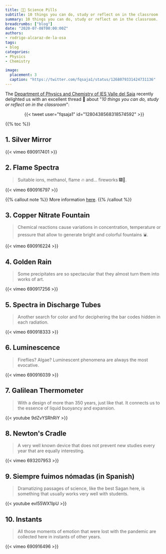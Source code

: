 ```yaml
---
title: 💊💊 Science Pills
subtitle: 10 things you can do, study or reflect on in the classroom
summary: 10 things you can do, study or reflect on in the classroom.
breadcrumbs: ["blog"]
date: "2020-07-08T00:00:00Z"
authors:
- rodrigo-alcaraz-de-la-osa
tags:
- blog
categories:
- Physics
- Chemistry

image:
  placement: 3
  caption: "https://twitter.com/fqsaja1/status/1268079331424731136"
---
```


The [Department of Physics and Chemistry of IES Valle del Saja](http://www.fqsaja.com) recently delighted us with an excellent thread 🧵 about "*10 things you can do, study or reflect on in the classroom*":

<div align="center">
{{< tweet user="fqsaja1" id="1280438568318574592" >}}
</div>

{{% toc %}}

## 1. Silver Mirror
{{< vimeo 690917401 >}}

## 2. Flame Spectra
> Suitable ions, methanol, flame 🔥 and... fireworks 🎆🎇.

{{< vimeo 690916797 >}}

{{% callout note %}}
More information [here](https://www.usgs.gov/media/images/what-minerals-produce-colors-fireworks).
{{% /callout %}}

## 3. Copper Nitrate Fountain
> Chemical reactions cause variations in concentration, temperature or pressure that allow to generate bright and colorful fountains ⛲.

{{< vimeo 690916224 >}}

## 4. Golden Rain
> Some precipitates are so spectacular that they almost turn them into works of art.

{{< vimeo 690917256 >}}

## 5. Spectra in Discharge Tubes
> Another search for color and for deciphering the bar codes hidden in each radiation.

{{< vimeo 690918333 >}}

## 6. Luminescence
> Fireflies? Algae? Luminescent phenomena are always the most evocative.

{{< vimeo 690916039 >}}

## 7. Galilean Thermometer
> With a design of more than 350 years, just like that. It connects us to the essence of liquid buoyancy and expansion.

{{< youtube 9dZvYSRhRiY >}}

## 8. Newton's Cradle
> A very well known device that does not prevent new studies every year that are equally interesting.

{{< vimeo 693207953 >}}

## 9. Siempre fuimos nómadas (in Spanish)
> Dramatizing passages of science, like the best Sagan here, is something that usually works very well with students.

{{< youtube evl55WX1IpU >}}

## 10. Instants
> All those moments of emotion that were lost with the pandemic are collected here in instants of other years.

{{< vimeo 690916496 >}}